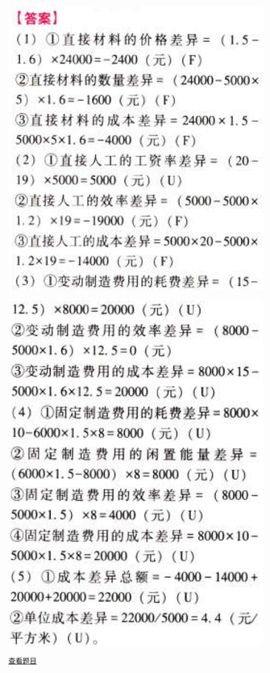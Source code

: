 ![](eb74b885d4a1badaddd900aadc98fa72.png)

![](b55f460a5b1be153493cffcda0169cbe.png)

[查看题目](../C14标准成本法.本章真题.md#15-题目)

